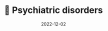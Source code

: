 ---
title: 🧠 Psychiatric disorders
date: '2022-12-02'
type: docs
weight: 305
commentable: true
_build:
  render: always
  list: never
show_breadcrumb: true
---